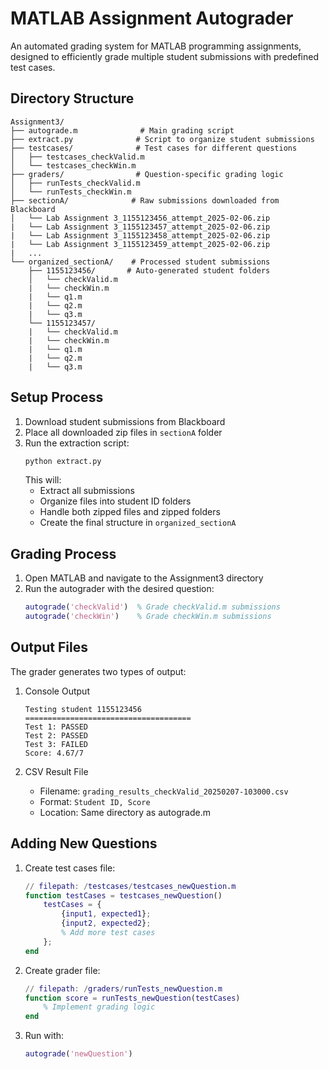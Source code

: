 # MATLAB Assignment Autograder

An automated grading system for MATLAB programming assignments, designed to efficiently grade multiple student submissions with predefined test cases.

## Directory Structure

```plaintext
Assignment3/
├── autograde.m              # Main grading script
├── extract.py              # Script to organize student submissions
├── testcases/              # Test cases for different questions
│   ├── testcases_checkValid.m
│   └── testcases_checkWin.m
├── graders/                # Question-specific grading logic
│   ├── runTests_checkValid.m
│   └── runTests_checkWin.m
├── sectionA/              # Raw submissions downloaded from Blackboard
│   └── Lab Assignment 3_1155123456_attempt_2025-02-06.zip
|   └── Lab Assignment 3_1155123457_attempt_2025-02-06.zip
|   └── Lab Assignment 3_1155123458_attempt_2025-02-06.zip
|   └── Lab Assignment 3_1155123459_attempt_2025-02-06.zip
|   ...
└── organized_sectionA/    # Processed student submissions
    ├── 1155123456/       # Auto-generated student folders
    │   └── checkValid.m
    |   └── checkWin.m
    |   └── q1.m
    |   └── q2.m
    |   └── q3.m
    └── 1155123457/
    |   └── checkValid.m
    |   └── checkWin.m
    |   └── q1.m
    |   └── q2.m
    |   └── q3.m
```

## Setup Process

1. Download student submissions from Blackboard
2. Place all downloaded zip files in `sectionA` folder
3. Run the extraction script:
   ```python
   python extract.py
   ```
   This will:
   - Extract all submissions
   - Organize files into student ID folders
   - Handle both zipped files and zipped folders
   - Create the final structure in `organized_sectionA`

## Grading Process

1. Open MATLAB and navigate to the Assignment3 directory
2. Run the autograder with the desired question:
   ```matlab
   autograde('checkValid')  % Grade checkValid.m submissions
   autograde('checkWin')    % Grade checkWin.m submissions
   ```

## Output Files

The grader generates two types of output:

1. Console Output
   ```plaintext
   Testing student 1155123456
   =====================================
   Test 1: PASSED
   Test 2: PASSED
   Test 3: FAILED 
   Score: 4.67/7
   ```

2. CSV Result File
   - Filename: `grading_results_checkValid_20250207-103000.csv`
   - Format: `Student ID, Score`
   - Location: Same directory as autograde.m

## Adding New Questions

1. Create test cases file:
   ```matlab
   // filepath: /testcases/testcases_newQuestion.m
   function testCases = testcases_newQuestion()
       testCases = {
           {input1, expected1};
           {input2, expected2};
           % Add more test cases
       };
   end
   ```

2. Create grader file:
   ```matlab
   // filepath: /graders/runTests_newQuestion.m
   function score = runTests_newQuestion(testCases)
       % Implement grading logic
   end
   ```

3. Run with:
   ```matlab
   autograde('newQuestion')
   ```
